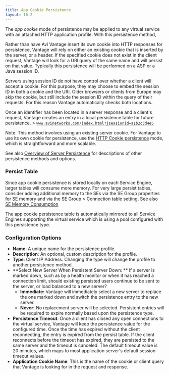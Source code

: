 ```yaml
---
title: App Cookie Persistence
layout: 16.2
---
```

The *app cookie* mode of persistence may be applied to any virtual service with an attached HTTP application profile. With this persistence method,

Rather than have Avi Vantage insert its own cookie into HTTP responses for persistence, Vantage will rely on either an existing cookie that is inserted by the server, or a header. If the specified cookie does not exist in the client request, Vantage will look for a URI query of the same name and will persist on that value. Typically this persistence will be performed on a ASP or a Java session ID.

Servers using session ID do not have control over whether a client will accept a cookie. For this purpose, they may choose to embed the session ID in both a cookie and the URI.  Older browsers or clients from Europe may skip the cookie, but still include the session ID within the query of their requests. For this reason Vantage automatically checks both locations.

Once an identifier has been located in a server response and a client's request, Vantage creates an entry in a local persistence table for future persistence.
&gt; <code>www.avinetworks.com/index.html?jsessionid=a1b2c3d4e5</code>
 

Note: This method involves using an existing server cookie. For Vantage to use its own cookie for persistence, use the <a href="/docs/16.2/http-cookie-persistence">HTTP Cookie persistence</a> mode, which is straightforward and more scalable.

See also <a href="/docs/16.2/overview-of-server-persistence">Overview of Server Persistence</a> for descriptions of other persistence methods and options.

### Persist Table

Since app cookie persistence is stored locally on each Service Engine, larger tables will consume more memory.  For very large persist tables, consider adding additional memory to the SEs via the SE Group properties for SE memory and via the SE Group &gt; Connection table setting. See also <a href="/docs/16.2/se-memory-consumption">SE Memory Consumption</a>

The app cookie persistence table is automatically mirrored to all Service Engines supporting the virtual service which is using a pool configured with this persistence type.

### Configuration Options

* **Name**:  A unique name for the persistence profile.
* **Description**:  An optional, custom description for the profile.
* **Type**:  Client IP Address.  Changing the type will change the profile to another persistence method.
* **Select New Server When Persistent Server Down: ** If a server is marked down, such as by a health monitor or when it has reached a connection limit, should existing persisted users continue to be sent to the server, or load balanced to a new server?  
    * **Immediate:**  Vantage will immediately select a new server to replace the one marked down and switch the persistence entry to the new server.
    * **Never:**  No replacement server will be selected. Persistent entries will be required to expire normally based upon the persistence type.
* **Persistence Timeout**:  Once a client has closed any open connections to the virtual service, Vantage will keep the persistence value for the configured time. Once the time has expired without the client reconnecting, the entry is expired from the persist table. If the client reconnects before the timeout has expired, they are persisted to the same server and the timeout is canceled. The default timeout value is 20 minutes, which maps to most application server's default session timeout values.
* **Application Cookie Name**:  This is the name of the cookie or client query that Vantage is looking for in the request and response. 